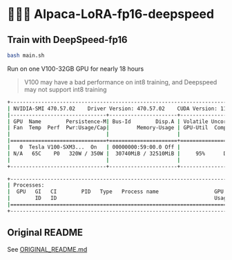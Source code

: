 # 🦙🌲🤏 Alpaca-LoRA-fp16-deepspeed

## Train with DeepSpeed-fp16

```bash
bash main.sh
```

Run on one V100-32GB GPU for nearly 18 hours

> V100 may have a bad performance on int8 training, and Deepspeed may not support int8 training

```bash
+-----------------------------------------------------------------------------+
| NVIDIA-SMI 470.57.02    Driver Version: 470.57.02    CUDA Version: 11.4     |
|-------------------------------+----------------------+----------------------+
| GPU  Name        Persistence-M| Bus-Id        Disp.A | Volatile Uncorr. ECC |
| Fan  Temp  Perf  Pwr:Usage/Cap|         Memory-Usage | GPU-Util  Compute M. |
|                               |                      |               MIG M. |
|===============================+======================+======================|
|   0  Tesla V100-SXM3...  On   | 00000000:59:00.0 Off |                    0 |
| N/A   65C    P0   320W / 350W |  30740MiB / 32510MiB |     95%      Default |
|                               |                      |                  N/A |
+-------------------------------+----------------------+----------------------+

+-----------------------------------------------------------------------------+
| Processes:                                                                  |
|  GPU   GI   CI        PID   Type   Process name                  GPU Memory |
|        ID   ID                                                   Usage      |
|=============================================================================|
+-----------------------------------------------------------------------------+
```

## Original README

See [ORIGINAL_README.md](ORIGINAL_README.md)
